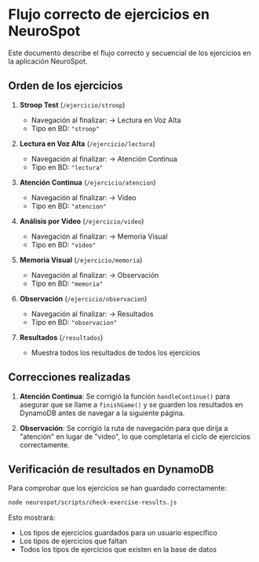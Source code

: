 # Flujo correcto de ejercicios en NeuroSpot

Este documento describe el flujo correcto y secuencial de los ejercicios en la aplicación NeuroSpot.

## Orden de los ejercicios

1. **Stroop Test** (`/ejercicio/stroop`)
   - Navegación al finalizar: → Lectura en Voz Alta
   - Tipo en BD: `"stroop"`

2. **Lectura en Voz Alta** (`/ejercicio/lectura`)
   - Navegación al finalizar: → Atención Continua
   - Tipo en BD: `"lectura"`

3. **Atención Continua** (`/ejercicio/atencion`)
   - Navegación al finalizar: → Video
   - Tipo en BD: `"atencion"`

4. **Análisis por Video** (`/ejercicio/video`)
   - Navegación al finalizar: → Memoria Visual
   - Tipo en BD: `"video"`

5. **Memoria Visual** (`/ejercicio/memoria`)
   - Navegación al finalizar: → Observación
   - Tipo en BD: `"memoria"`

6. **Observación** (`/ejercicio/observacion`)
   - Navegación al finalizar: → Resultados
   - Tipo en BD: `"observacion"`

7. **Resultados** (`/resultados`)
   - Muestra todos los resultados de todos los ejercicios

## Correcciones realizadas

1. **Atención Continua**: Se corrigió la función `handleContinue()` para asegurar que se llame a `finishGame()` y se guarden los resultados en DynamoDB antes de navegar a la siguiente página.

2. **Observación**: Se corrigió la ruta de navegación para que dirija a "atención" en lugar de "video", lo que completaría el ciclo de ejercicios correctamente.

## Verificación de resultados en DynamoDB

Para comprobar que los ejercicios se han guardado correctamente:

```bash
node neurospot/scripts/check-exercise-results.js
```

Esto mostrará:
- Los tipos de ejercicios guardados para un usuario específico
- Los tipos de ejercicios que faltan
- Todos los tipos de ejercicios que existen en la base de datos 